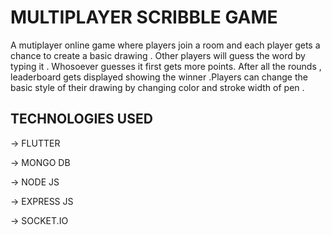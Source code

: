 # MULTIPLAYER SCRIBBLE GAME

A mutiplayer online game where players join a room and each player gets a chance to create a basic drawing . Other players will guess the word by typing it . Whosoever guesses it first gets more points. After all the rounds , leaderboard gets displayed showing the winner .Players can change the basic style of their drawing  by changing color and stroke width of pen . 

## TECHNOLOGIES USED 

-> FLUTTER 

-> MONGO DB 

-> NODE JS 

-> EXPRESS JS

-> SOCKET.IO

